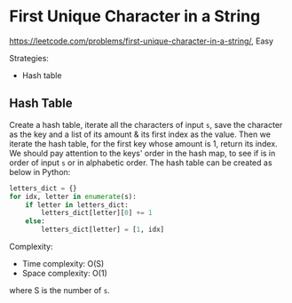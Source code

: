 # First Unique Character in a String

https://leetcode.com/problems/first-unique-character-in-a-string/, Easy

Strategies:

- Hash table

## Hash Table

Create a hash table, iterate all the characters of input `s`, save the character
as the key and a list of its amount & its first index as the value. Then we
iterate the hash table, for the first key whose amount is 1, return its index.
We should pay attention to the keys' order in the hash map, to see if is in
order of input `s` or in alphabetic order. The hash table can be created as
below in Python:

```python
letters_dict = {}
for idx, letter in enumerate(s):
    if letter in letters_dict:
        letters_dict[letter][0] += 1
    else:
        letters_dict[letter] = [1, idx]
```

Complexity:

- Time complexity: O(S)
- Space complexity: O(1)

where S is the number of `s`.
